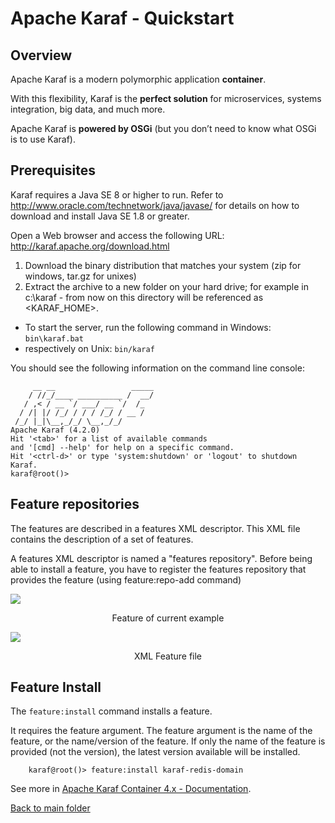 # Apache Karaf - Quickstart

## Overview
Apache Karaf is a modern polymorphic application **container**.

With this flexibility, Karaf is the **perfect solution** for microservices, systems integration, big data, and much more.

Apache Karaf is **powered by OSGi** (but you don’t need to know what OSGi is to use Karaf).

## Prerequisites
Karaf requires a Java SE 8 or higher to run. Refer to http://www.oracle.com/technetwork/java/javase/ for details on how to download and install Java SE 1.8 or greater.

Open a Web browser and access the following URL: http://karaf.apache.org/download.html
1. Download the binary distribution that matches your system (zip for windows, tar.gz for
unixes)
2. Extract the archive to a new folder on your hard drive; for example in c:\karaf - from now on
this directory will be referenced as <KARAF_HOME>.

- To start the server, run the following command in Windows:
```bin\karaf.bat```
- respectively on Unix:
```bin/karaf```

You should see the following information on the command line console:

```
     __ __                 _____
    / //_/____ __________ /  __/
   / ,< / __ `/ ___/ __ `/  /_
  / /| |/ /_/ / / / /_/ / __ /
 /_/ |_|\__,_/_/ \__,_/_/
Apache Karaf (4.2.0)
Hit '<tab>' for a list of available commands
and '[cmd] --help' for help on a specific command.
Hit '<ctrl-d>' or type 'system:shutdown' or 'logout' to shutdown Karaf.
karaf@root()>
```

## Feature repositories
The features are described in a features XML descriptor. This XML file contains the description of a set of features.

A features XML descriptor is named a "features repository". Before being able to install a feature, you have to register the features repository that provides the feature (using feature:repo-add command)

![](./.github/tree.PNG)
<p align="center"> Feature of current example </p>

![](./.github/Feature_into.PNG)
<p align="center"> XML Feature file </p>

## Feature Install
The ```feature:install``` command installs a feature.

It requires the feature argument. The feature argument is the name of the feature, or the name/version of the feature. If only the name of the feature is provided (not the version), the latest version available will be installed.

```
    karaf@root()> feature:install karaf-redis-domain
```

See more in [Apache Karaf Container 4.x - Documentation](https://downloads.apache.org/karaf/documentation/4_x.pdf).

[Back to main folder](/../../tree/main)